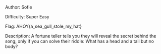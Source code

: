 Author: Sofie 

Difficulty: Super Easy 

Flag: AHOY{a_sea_gull_stole_my_hat}

Description: A fortune teller tells you they will reveal the secret behind the song, only if you can solve their riddle: What has a head and a tail but no body? 


